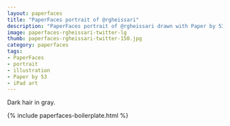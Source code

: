 ```yaml
---
layout: paperfaces
title: "PaperFaces portrait of @rgheissari"
description: "PaperFaces portrait of @rgheissari drawn with Paper by 53 on an iPad."
image: paperfaces-rgheissari-twitter-lg
thumb: paperfaces-rgheissari-twitter-150.jpg
category: paperfaces
tags: 
- PaperFaces
- portrait
- illustration
- Paper by 53
- iPad art
---
```


Dark hair in gray.

{% include paperfaces-boilerplate.html %}